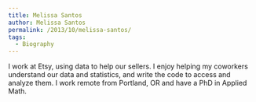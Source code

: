 ```yaml
---
title: Melissa Santos
author: Melissa Santos
permalink: /2013/10/melissa-santos/
tags:
  - Biography
---
```

I work at Etsy, using data to help our sellers. I enjoy helping my coworkers understand our data and statistics, and write the code to access and analyze them. I work remote from Portland, OR and have a PhD in Applied Math.
